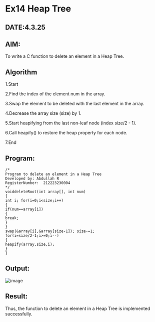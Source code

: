 # Ex14 Heap Tree
## DATE:4.3.25
## AIM:
To write a C function to delete an element in a Heap Tree.

## Algorithm
1.Start

2.Find the index of the element num in the array.

3.Swap the element to be deleted with the last element in the array.

4.Decrease the array size (size) by 1.

5.Start heapifying from the last non-leaf node (index size/2 - 1).

6.Call heapify() to restore the heap property for each node.

7.End 

## Program:
```
/*
Program to delete an element in a Heap Tree
Developed by: Abdullah R
RegisterNumber:  212223230004
*/
voiddeleteRoot(int array[], int num)
{
int i; for(i=0;i<size;i++)
{
if(num==array[i])
{
break;
}
}
swap(&array[i],&array[size-1]); size-=1;
for(i=size/2-1;i>=0;i--)
{
heapify(array,size,i);
}
}
```

## Output:

![image](https://github.com/user-attachments/assets/c7285f09-8911-4169-8b0f-5cd6f9cf14df)


## Result:
Thus, the function to delete an element in a Heap Tree is implemented successfully.

